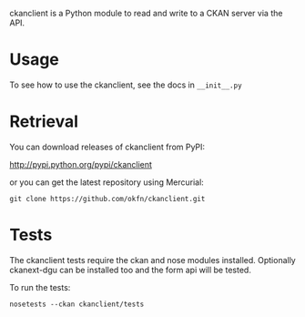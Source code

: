 ckanclient is a Python module to read and write to a CKAN server
via the API.

Usage
=====

To see how to use the ckanclient, see the docs in `__init__.py`


Retrieval
=========

You can download releases of ckanclient from PyPI:

<http://pypi.python.org/pypi/ckanclient>

or you can get the latest repository using Mercurial:

    git clone https://github.com/okfn/ckanclient.git


Tests
=====

The ckanclient tests require the ckan and nose modules installed. Optionally 
ckanext-dgu can be installed too and the form api will be tested.

To run the tests:

    nosetests --ckan ckanclient/tests
